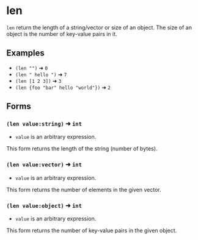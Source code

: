 # len

`len` return the length of a string/vector or size of an object. The size of an
object is the number of key-value pairs in it.

## Examples

* `(len "")` ➜ `0`
* `(len " hello ")` ➜ `7`
* `(len [1 2 3])` ➜ `3`
* `(len {foo "bar" hello "world"})` ➜ `2`

## Forms

### `(len value:string)` ➜ `int`

* `value` is an arbitrary expression.

This form returns the length of the string (number of bytes).

### `(len value:vector)` ➜ `int`

* `value` is an arbitrary expression.

This form returns the number of elements in the given vector.

### `(len value:object)` ➜ `int`

* `value` is an arbitrary expression.

This form returns the number of key-value pairs in the given object.
